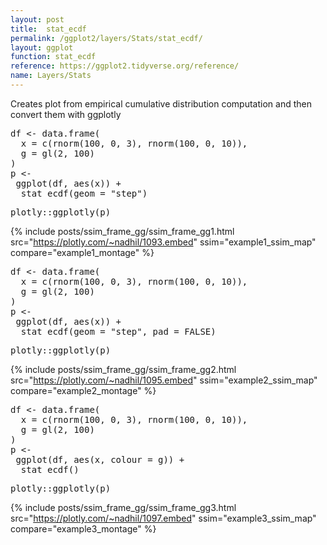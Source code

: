 ```yaml
---
layout: post
title:  stat_ecdf
permalink: /ggplot2/layers/Stats/stat_ecdf/
layout: ggplot
function: stat_ecdf
reference: https://ggplot2.tidyverse.org/reference/
name: Layers/Stats
---
```


Creates plot from empirical cumulative distribution computation and then convert them with ggplotly








<pre class="mcode">
df <- data.frame(
  x = c(rnorm(100, 0, 3), rnorm(100, 0, 10)),
  g = gl(2, 100)
)
p <-   
 ggplot(df, aes(x)) +
  stat_ecdf(geom = "step")
</pre>


<pre class="mcode">
plotly::ggplotly(p)
</pre>

{% include posts/ssim_frame_gg/ssim_frame_gg1.html src="https://plotly.com/~nadhil/1093.embed" ssim="example1_ssim_map" compare="example1_montage" %}







<pre class="mcode">
df <- data.frame(
  x = c(rnorm(100, 0, 3), rnorm(100, 0, 10)),
  g = gl(2, 100)
)
p <-   
 ggplot(df, aes(x)) +
  stat_ecdf(geom = "step", pad = FALSE)
</pre>


<pre class="mcode">
plotly::ggplotly(p)
</pre>

{% include posts/ssim_frame_gg/ssim_frame_gg2.html src="https://plotly.com/~nadhil/1095.embed" ssim="example2_ssim_map" compare="example2_montage" %}







<pre class="mcode">
df <- data.frame(
  x = c(rnorm(100, 0, 3), rnorm(100, 0, 10)),
  g = gl(2, 100)
)
p <-   
 ggplot(df, aes(x, colour = g)) +
  stat_ecdf()
</pre>


<pre class="mcode">
plotly::ggplotly(p)
</pre>

{% include posts/ssim_frame_gg/ssim_frame_gg3.html src="https://plotly.com/~nadhil/1097.embed" ssim="example3_ssim_map" compare="example3_montage" %}


